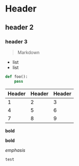 # Header

## header 2

### header 3

> Markdown

- list
- list

~~~python
def foo():
	pass
~~~

| Header | Header | Header |
| ------ | ------ | ------ |
| 1      | 2      | 3      |
| 4      | 5      | 6      |
| 7      | 8      | 9      |

**bold**

**bold**

*emphasis*

`test`



